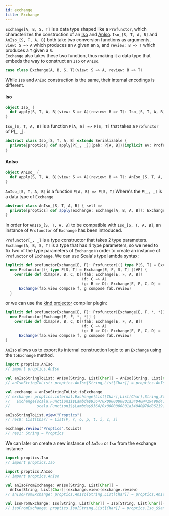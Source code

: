 ```yaml
---
id: exchange
title: Exchange
---
```


`Exchange[A, B, S, T]` is a data type shaped like a `Profunctor`, which characterizes the construction of an <a href="/Proptics/docs/optics/iso" target="_blank">Iso</a> and <a href="/Proptics/docs/an-optics/an-iso" target="_blank">AnIso</a>.
`Iso_[S, T, A, B]` and `AnIso_[S, T, A, B]` both take two conversion functions as arguments,<br/> `view: S => A` which produces an `A` given an `S`, and `review: B => T` which produces a `T` given a `B`.</br>
`Exchange` also takes these two function, thus making it a data type that embeds the way to construct an `Iso` or `AnIso`.

```scala
case class Exchange[A, B, S, T](view: S => A, review: B => T)
```


While `Iso` and `AnIso` construction is the same, their internal encodings is different.


#### Iso

```scala
object Iso_ {
  def apply[S, T, A, B](view: S => A)(review: B => T): Iso_[S, T, A, B]
}
```

`Iso_[S, T, A, B]` is a function `P[A, B] => P[S, T]` that takes a `Profunctor` of P[_, _].

```scala
abstract class Iso_[S, T, A, B] extends Serializable {
  private[proptics] def apply[P[_, _]](pab: P[A, B])(implicit ev: Profunctor[P]): P[S, T]
}
```

#### AnIso

```scala
object AnIso_ {
  def apply[S, T, A, B](view: S => A)(review: B => T): AnIso_[S, T, A, B]
}
```

`AnIso_[S, T, A, B]` is a function `P[A, B] => P[S, T]` Where's the `P[_, _]` is a data type of `Exchange`

```scala
abstract class AnIso_[S, T, A, B] { self =>
  private[proptics] def apply(exchange: Exchange[A, B, A, B]): Exchange[A, B, S, T]
}
```

In order for `AnIso_[S, T, A, B]` to be compatible with `Iso_[S, T, A, B]`, an instance of `Profunctor` of `Exchange` has been
introduced.

`Profunctor[_, _]` is a type constructor that takes 2 type parameters. `Exchange[A, B, S, T]` is a type that has 4 type parameters, so we need
to fix two of the type parameters of `Exchange` in order to create an instance of `Profunctor` of `Exchange`. We can use Scala's type lambda syntax:

```scala
implicit def profunctorExchange[E, F]: Profunctor[({ type P[S, T] = Exchange[E, F, S, T] })#P] =
  new Profunctor[({ type P[S, T] = Exchange[E, F, S, T] })#P] {
    override def dimap[A, B, C, D](fab: Exchange[E, F, A, B])
                                  (f: C => A)
                                  (g: B => D): Exchange[E, F, C, D] =
      Exchange(fab.view compose f, g compose fab.review)
  }
```

or we can use the <a href="https://github.com/typelevel/kind-projector" target="_blank">kind projector</a> compiler plugin:

```scala
implicit def profunctorExchange[E, F]: Profunctor[Exchange[E, F, *, *]] = 
  new Profunctor[Exchange[E, F, *, *]] {
    override def dimap[A, B, C, D](fab: Exchange[E, F, A, B])
                                  (f: C => A)
                                  (g: B => D): Exchange[E, F, C, D] = 
      Exchange(fab.view compose f, g compose fab.review)
}
```

`AnIso` allows us to export its internal construction logic to an `Exchange` using the `toExchange` method.

```scala
import proptics.AnIso
// import proptics.AnIso

val anIsoStringToList: AnIso[String, List[Char]] = AnIso[String, List[Char]](_.toList)(_.mkString)
// anIsoStringToList: proptics.AnIso[String,List[Char]] = proptics.AnIso_$$anon$17@74561208

val exchange = anIsoStringToList.toExchange
// exchange: proptics.internal.Exchange[List[Char],List[Char],String,String] = 
//   Exchange(scala.Function1$$Lambda$9364/0x0000000801a34040@419490d4,
//            scala.Function1$$Lambda$9364/0x0000000801a34040@78d86219)

anIsoStringToList.view("Proptics")
// res0: List[Char] = List(P, r, o, p, t, i, c, s)

exchange.review("Proptics".toList)
// res1: String = Proptics
```

We can later on create a new instance of `AnIso` or `Iso` from the exchange instance

```scala
import proptics.Iso
// import proptics.Iso

import proptics.AnIso
// import proptics.AnIso

val anIsoFromExchange: AnIso[String, List[Char]] = 
  AnIso[String, List[Char]](exchange.view)(exchange.review)
// anIsoFromExchange: proptics.AnIso[String,List[Char]] = proptics.AnIso_$$anon$17@bf55e9c

val isoFromExchange: Iso[String, List[Char]] = Iso[String, List[Char]](exchange.view)(exchange.review)
// isoFromExchange: proptics.Iso[String,List[Char]] = proptics.Iso_$$anon$16@4c6f5ff7
```

